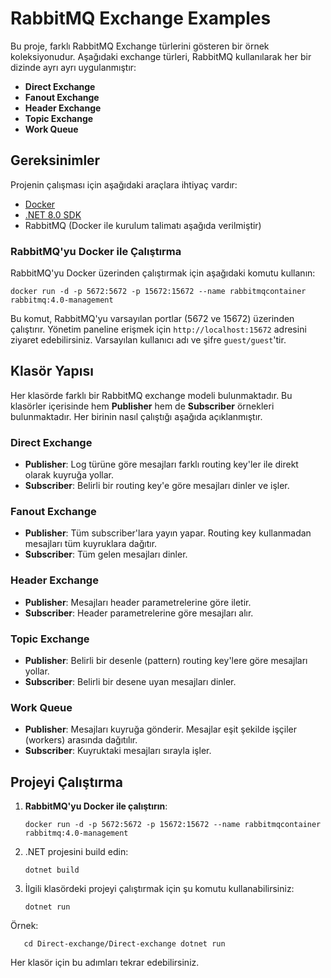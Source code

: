 # RabbitMQ Exchange Examples

Bu proje, farklı RabbitMQ Exchange türlerini gösteren bir örnek koleksiyonudur. Aşağıdaki exchange türleri, RabbitMQ kullanılarak her bir dizinde ayrı ayrı uygulanmıştır:

- **Direct Exchange**
- **Fanout Exchange**
- **Header Exchange**
- **Topic Exchange**
- **Work Queue**

## Gereksinimler

Projenin çalışması için aşağıdaki araçlara ihtiyaç vardır:

- [Docker](https://www.docker.com/)
- [.NET 8.0 SDK](https://dotnet.microsoft.com/download/dotnet/8.0)
- RabbitMQ (Docker ile kurulum talimatı aşağıda verilmiştir)

### RabbitMQ'yu Docker ile Çalıştırma

RabbitMQ'yu Docker üzerinden çalıştırmak için aşağıdaki komutu kullanın:

```
docker run -d -p 5672:5672 -p 15672:15672 --name rabbitmqcontainer rabbitmq:4.0-management
```

Bu komut, RabbitMQ'yu varsayılan portlar (5672 ve 15672) üzerinden çalıştırır. Yönetim paneline erişmek için `http://localhost:15672` adresini ziyaret edebilirsiniz. Varsayılan kullanıcı adı ve şifre `guest/guest`'tir.

## Klasör Yapısı

Her klasörde farklı bir RabbitMQ exchange modeli bulunmaktadır. Bu klasörler içerisinde hem **Publisher** hem de **Subscriber** örnekleri bulunmaktadır. Her birinin nasıl çalıştığı aşağıda açıklanmıştır.

### Direct Exchange

- **Publisher**: Log türüne göre mesajları farklı routing key'ler ile direkt olarak kuyruğa yollar.
- **Subscriber**: Belirli bir routing key'e göre mesajları dinler ve işler.

### Fanout Exchange

- **Publisher**: Tüm subscriber'lara yayın yapar. Routing key kullanmadan mesajları tüm kuyruklara dağıtır.
- **Subscriber**: Tüm gelen mesajları dinler.

### Header Exchange

- **Publisher**: Mesajları header parametrelerine göre iletir.
- **Subscriber**: Header parametrelerine göre mesajları alır.

### Topic Exchange

- **Publisher**: Belirli bir desenle (pattern) routing key'lere göre mesajları yollar.
- **Subscriber**: Belirli bir desene uyan mesajları dinler.

### Work Queue

- **Publisher**: Mesajları kuyruğa gönderir. Mesajlar eşit şekilde işçiler (workers) arasında dağıtılır.
- **Subscriber**: Kuyruktaki mesajları sırayla işler.

## Projeyi Çalıştırma

1. **RabbitMQ'yu Docker ile çalıştırın**:
    ```
    docker run -d -p 5672:5672 -p 15672:15672 --name rabbitmqcontainer rabbitmq:4.0-management
    ```

2. .NET projesini build edin:
    ```
    dotnet build
    ```

3. İlgili klasördeki projeyi çalıştırmak için şu komutu kullanabilirsiniz:
    ```
    dotnet run
    ```

Örnek:

 ```
    cd Direct-exchange/Direct-exchange dotnet run
 ```


Her klasör için bu adımları tekrar edebilirsiniz.
